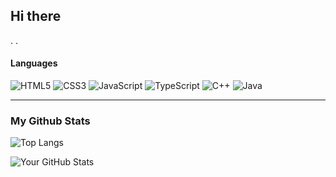 ## Hi there
.
.
#### Languages  

![HTML5](https://img.shields.io/badge/HTML5-E34F26?style=flat&logo=html5&logoColor=white)
![CSS3](https://img.shields.io/badge/CSS3-1572B6?style=flat&logo=css3&logoColor=white)
![JavaScript](https://img.shields.io/badge/JavaScript-F7DF1E?style=flat&logo=javascript&logoColor=black)
![TypeScript](https://img.shields.io/badge/TypeScript-3178C6?style=flat&logo=typescript&logoColor=white)
![C++](https://img.shields.io/badge/C++-00599C?style=flat&logo=c%2B%2B&logoColor=white)
![Java](https://img.shields.io/badge/Java-007396?style=flat&logo=java&logoColor=white)

---
### My Github Stats  

![Top Langs](https://github-readme-stats.vercel.app/api/top-langs/?username=lnhatl1610&layout=compact&theme=tokyonight)

![Your GitHub Stats](https://github-readme-stats.vercel.app/api?username=lnhatl1610&show_icons=true&theme=tokyonight)








<!---
lnhatl1610/lnhatl1610 is a ✨ special ✨ repository because its `README.md` (this file) appears on your GitHub profile.
You can click the Preview link to take a look at your changes.
--->
